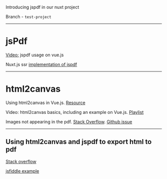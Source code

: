 Introducing jspdf in our nuxt project

Branch - `test-project`

***

# jsPdf

[Video:](https://www.youtube.com/watch?v=uipM8xNkB8o&feature=emb_title) jspdf usage on vue.js

Nuxt.js ssr [implementation of jspdf](https://stackoverflow.com/questions/52046740/pdf-loader-for-nuxt-js)



***

# html2canvas

Using html2canvas in Vue.js. [Resource](https://stackoverflow.com/questions/49390314/how-to-use-html2canvas-with-vue-js)

Video: html2canvas basics, including an example on Vue.js. [Playlist](https://www.youtube.com/playlist?list=PLylMDDjFIp1DK-Mn3QJ4-CaIn7-EwxhEF)

Images not appearing in the pdf. [Stack Overflow](https://stackoverflow.com/questions/42263223/how-do-i-handle-cors-with-html2canvas-and-aws-s3-images). [Github issue](https://github.com/niklasvh/html2canvas/issues/722)

***

## Using html2canvas and jspdf to export html to pdf

[Stack overflow](https://stackoverflow.com/questions/26481645/how-to-use-html2canvas-and-jspdf-to-export-to-pdf-in-a-proper-and-simple-way)

[jsfiddle example](https://jsfiddle.net/marksalvania/dum8bfco/)

